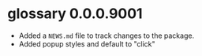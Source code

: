# glossary 0.0.0.9001

* Added a `NEWS.md` file to track changes to the package.
* Added popup styles and default to "click"
